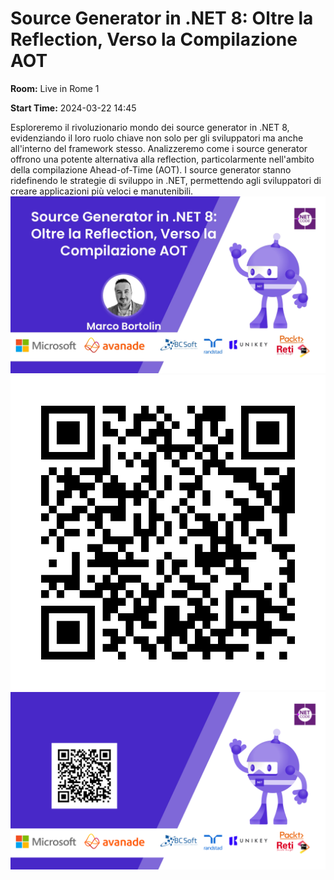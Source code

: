 # Source Generator in .NET 8: Oltre la Reflection, Verso la Compilazione AOT
**Room:** Live in Rome 1

**Start Time:** 2024-03-22 14:45

Esploreremo il rivoluzionario mondo dei source generator in .NET 8, evidenziando il loro ruolo chiave non solo per gli sviluppatori ma anche all'interno del framework stesso. Analizzeremo come i source generator offrono una potente alternativa alla reflection, particolarmente nell'ambito della compilazione Ahead-of-Time (AOT). I source generator stanno ridefinendo le strategie di sviluppo in .NET, permettendo agli sviluppatori di creare applicazioni più veloci e manutenibili.
![Banner](room1_14_45.jpeg 'SessionBanner')
![QR](qr.png 'Qr')
![Voting Banner](votingBanner.png 'Voting Banner')

